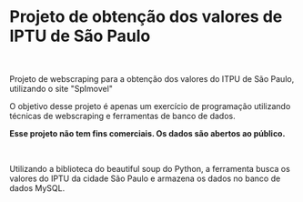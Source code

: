 <h1>Projeto de obtenção dos valores de IPTU de São Paulo</h1>

<br>

<p>Projeto de webscraping para a obtenção dos valores do ITPU de São Paulo, utilizando o site "SpImovel"</p>
<p>O objetivo desse projeto é apenas um exercício de programação utilizando técnicas de webscraping e ferramentas de banco de dados.</p>
<p><strong>Esse projeto não tem fins comerciais. Os dados são abertos ao público.</strong></p>
<br>
<p>Utilizando a biblioteca do beautiful soup do Python, a ferramenta busca os valores do IPTU da cidade São Paulo e armazena os dados no banco de dados MySQL.</p>

